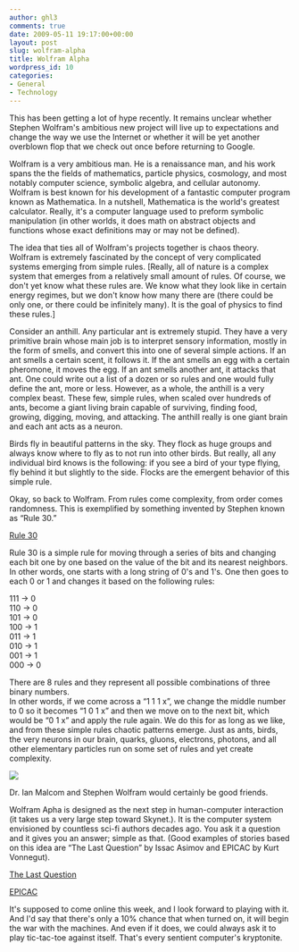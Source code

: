 ```yaml
---
author: ghl3
comments: true
date: 2009-05-11 19:17:00+00:00
layout: post
slug: wolfram-alpha
title: Wolfram Alpha
wordpress_id: 10
categories:
- General
- Technology
---
```


This has been getting a lot of hype recently.  It remains unclear whether Stephen Wolfram's ambitious new project will live up to expectations and change the way we use the Internet or whether it will be yet another overblown flop that we check out once before returning to Google.  
  
Wolfram is a very ambitious man.  He is a renaissance man, and his work spans  the the fields of mathematics, particle physics, cosmology, and most notably computer science, symbolic algebra, and cellular autonomy.  Wolfram is best known for his development of a fantastic computer program known as Mathematica.  In a nutshell, Mathematica is the world's greatest calculator.  Really, it's a computer language used to preform symbolic manipulation (in other worlds, it does math on abstract objects and functions whose exact definitions may or may not be defined).   
  
The idea that ties all of Wolfram's projects together is chaos theory.  Wolfram is extremely fascinated by the concept of very complicated systems emerging from simple rules.  [Really, all of nature is a complex system that emerges from a relatively small amount of rules.  Of course, we don't yet know what these rules are.  We know what they look like in certain energy regimes, but we don't know how many there are (there could be only one, or there could be infinitely many).  It is the goal of physics to find these rules.]  
  
Consider an anthill.  Any particular ant is extremely stupid.  They have a very primitive brain whose main job is to interpret sensory information, mostly in the form of smells, and convert this into one of several simple actions.  If an ant smells a certain scent, it follows it.  If the ant smells an egg with a certain pheromone, it moves the egg.  If an ant smells another ant, it attacks that ant.  One could write out a list of a dozen or so rules and one would fully define the ant, more or less.  However, as a whole, the anthill is a very complex beast.  These few, simple rules, when scaled over hundreds of ants, become a giant living brain capable of surviving, finding food, growing, digging, moving, and attacking.  The anthill really is one giant brain and each ant acts as a neuron.  
  
Birds fly in beautiful patterns in the sky.  They flock as huge groups and always know where to fly as to not run into other birds.  But really, all any individual bird knows is the following: if you see a bird of your type flying, fly behind it but slightly to the side.  Flocks are the emergent behavior of this simple rule.  
  
Okay, so back to Wolfram.  From rules come complexity, from order comes randomness.  This is exemplified by something invented by Stephen known as “Rule 30.”  
  
  
[Rule 30](http://en.wikipedia.org/wiki/Rule_30)  
  
Rule 30 is a simple rule for moving through a series of bits and changing each bit one by one based on the value of the bit and its nearest neighbors.  In other words, one starts with a long string of 0's and 1's.  One then goes to each 0 or 1 and changes it based on the following rules:  
  
111 -> 0  
110 -> 0  
101 -> 0  
100 -> 1  
011 -> 1  
010 -> 1  
001 -> 1  
000 -> 0  
  
There are 8 rules and they represent all possible combinations of three binary numbers.  
In other words, if we come across a “1 1 1 x”, we change the middle number to 0 so it becomes “1 0 1 x” and then we move on to the next bit, which would be “0 1 x” and apply the rule again.  We do this for as long as we like, and from these simple rules chaotic patterns emerge.  Just as ants, birds, the very neurons in our brain, quarks, gluons, electrons, photons, and all other elementary particles run on some set of rules and yet create complexity.   
  
[![](http://upload.wikimedia.org/wikipedia/commons/9/9d/CA_rule30s.png)](http://upload.wikimedia.org/wikipedia/commons/9/9d/CA_rule30s.png)  
  
Dr. Ian Malcom and Stephen Wolfram would certainly be good friends.  
  
Wolfram Apha is designed as the next step in human-computer interaction (it takes us a very large step toward Skynet.).  It is the computer system envisioned by countless sci-fi authors decades ago.  You ask it a question and it gives you an answer; simple as that.  (Good examples of stories based on this idea are “The Last Question” by Issac Asimov and EPICAC by Kurt Vonnegut).  
  
[The Last Question](http://www.multivax.com/last_question.html)  
  
[EPICAC](http://astro.ocis.temple.edu/~tarantul/epicac.html)  
  
  
It's supposed to come online this week, and I look forward to playing with it.  And I'd say that there's only a 10% chance that when turned on, it will begin the war with the machines.  And even if it does, we could always ask it to play tic-tac-toe against itself.  That's every sentient computer's kryptonite.
